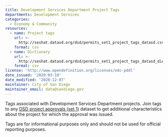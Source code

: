 ```yaml
---
title: Development Services Department Project Tags
departments: Development Services
categories:
  - Economy & Community
resources:
  - name: Project tags
    url: >-
      http://seshat.datasd.org/dsd/permits_set1_project_tags_datasd.csv
    format: csv
  - name: Dictionary
    url: >-
      http://seshat.datasd.org/dsd/permits_set1_project_tags_datasd_dict.csv
    format: csv
license: 'http://www.opendefinition.org/licenses/odc-pddl'
date_issued: '2020-03-10'
date_modified: '2020-12-07'
maintainer: City of San Diego
maintainer_email: data@sandiego.gov
---
```

Tags associated with Development Services Department projects. Join tags to any [DSD project approvals (set 1)](/datasets/development-permits-set1/) dataset to get additional characteristics about the project for which the approval was issued.

<!-- more -->

Tags are for informational purposes only and should not be used for official reporting purposes.